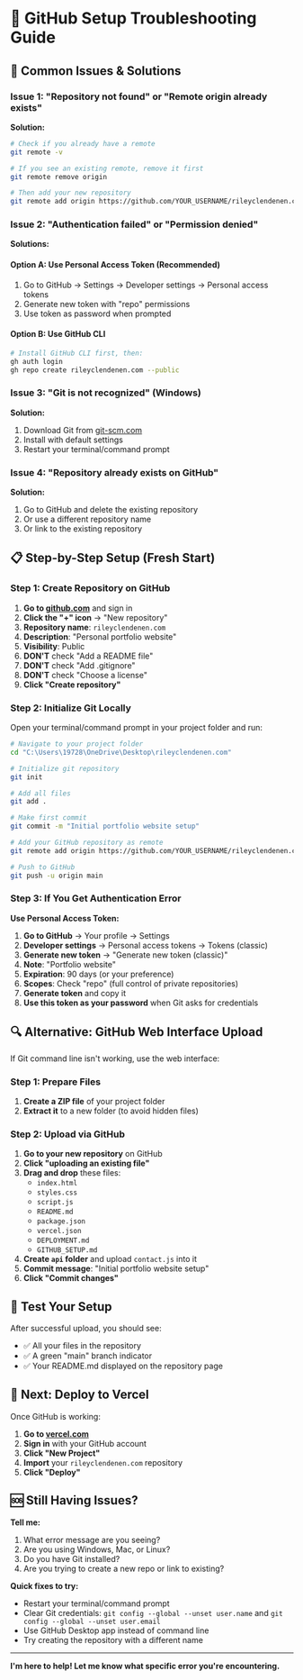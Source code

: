 # 🔧 GitHub Setup Troubleshooting Guide

## 🚨 Common Issues & Solutions

### Issue 1: "Repository not found" or "Remote origin already exists"

**Solution:**
```bash
# Check if you already have a remote
git remote -v

# If you see an existing remote, remove it first
git remote remove origin

# Then add your new repository
git remote add origin https://github.com/YOUR_USERNAME/rileyclendenen.com.git
```

### Issue 2: "Authentication failed" or "Permission denied"

**Solutions:**

#### Option A: Use Personal Access Token (Recommended)
1. Go to GitHub → Settings → Developer settings → Personal access tokens
2. Generate new token with "repo" permissions
3. Use token as password when prompted

#### Option B: Use GitHub CLI
```bash
# Install GitHub CLI first, then:
gh auth login
gh repo create rileyclendenen.com --public
```

### Issue 3: "Git is not recognized" (Windows)

**Solution:**
1. Download Git from [git-scm.com](https://git-scm.com)
2. Install with default settings
3. Restart your terminal/command prompt

### Issue 4: "Repository already exists on GitHub"

**Solution:**
1. Go to GitHub and delete the existing repository
2. Or use a different repository name
3. Or link to the existing repository

## 📋 Step-by-Step Setup (Fresh Start)

### Step 1: Create Repository on GitHub

1. **Go to [github.com](https://github.com)** and sign in
2. **Click the "+" icon** → "New repository"
3. **Repository name**: `rileyclendenen.com`
4. **Description**: "Personal portfolio website"
5. **Visibility**: Public
6. **DON'T** check "Add a README file"
7. **DON'T** check "Add .gitignore"
8. **DON'T** check "Choose a license"
9. **Click "Create repository"**

### Step 2: Initialize Git Locally

Open your terminal/command prompt in your project folder and run:

```bash
# Navigate to your project folder
cd "C:\Users\19728\OneDrive\Desktop\rileyclendenen.com"

# Initialize git repository
git init

# Add all files
git add .

# Make first commit
git commit -m "Initial portfolio website setup"

# Add your GitHub repository as remote
git remote add origin https://github.com/YOUR_USERNAME/rileyclendenen.com.git

# Push to GitHub
git push -u origin main
```

### Step 3: If You Get Authentication Error

**Use Personal Access Token:**

1. **Go to GitHub** → Your profile → Settings
2. **Developer settings** → Personal access tokens → Tokens (classic)
3. **Generate new token** → "Generate new token (classic)"
4. **Note**: "Portfolio website"
5. **Expiration**: 90 days (or your preference)
6. **Scopes**: Check "repo" (full control of private repositories)
7. **Generate token** and copy it
8. **Use this token as your password** when Git asks for credentials

## 🔍 Alternative: GitHub Web Interface Upload

If Git command line isn't working, use the web interface:

### Step 1: Prepare Files
1. **Create a ZIP file** of your project folder
2. **Extract it** to a new folder (to avoid hidden files)

### Step 2: Upload via GitHub
1. **Go to your new repository** on GitHub
2. **Click "uploading an existing file"**
3. **Drag and drop** these files:
   - `index.html`
   - `styles.css`
   - `script.js`
   - `README.md`
   - `package.json`
   - `vercel.json`
   - `DEPLOYMENT.md`
   - `GITHUB_SETUP.md`
4. **Create `api` folder** and upload `contact.js` into it
5. **Commit message**: "Initial portfolio website setup"
6. **Click "Commit changes"**

## 🧪 Test Your Setup

After successful upload, you should see:
- ✅ All your files in the repository
- ✅ A green "main" branch indicator
- ✅ Your README.md displayed on the repository page

## 🚀 Next: Deploy to Vercel

Once GitHub is working:

1. **Go to [vercel.com](https://vercel.com)**
2. **Sign in** with your GitHub account
3. **Click "New Project"**
4. **Import** your `rileyclendenen.com` repository
5. **Click "Deploy"**

## 🆘 Still Having Issues?

**Tell me:**
1. What error message are you seeing?
2. Are you using Windows, Mac, or Linux?
3. Do you have Git installed?
4. Are you trying to create a new repo or link to existing?

**Quick fixes to try:**
- Restart your terminal/command prompt
- Clear Git credentials: `git config --global --unset user.name` and `git config --global --unset user.email`
- Use GitHub Desktop app instead of command line
- Try creating the repository with a different name

---

**I'm here to help! Let me know what specific error you're encountering.**

